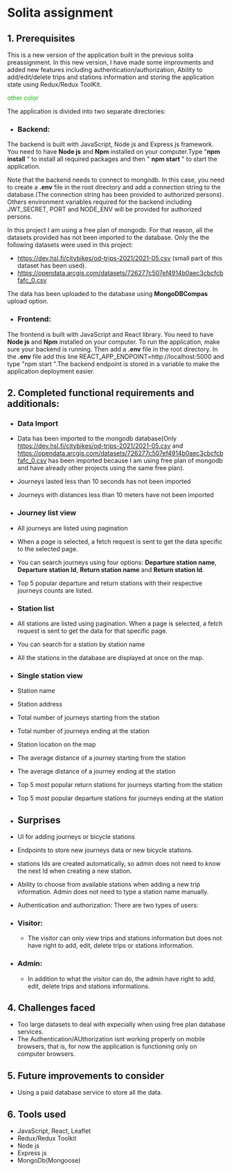 # Solita assignment

## 1. Prerequisites

This is a new version of the application built in the previous solita preassignment. In this new version, I have made some improvments and added new features including authentication/authorization, Ability to add/edit/delete trips and stations information and storing the application state using Redux/Redux ToolKit.

<font color=#0fb503>other color</font>


The application is divided into two separate directories:

- ### Backend:
The backend is built with JavaScript, Node js and Express js framework. You need to have **Node js** and **Npm** installed on your computer.Type "**npm install** " to install all required packages and then " **npm start** " to start the application.

  Note that the backend needs to connect to mongodb. In this case, you need to create a **.env** file in the root directory and add a connection string to the database.(The connection string has been provided to authorized persons).
  Others environment variables required for the  backend including JWT_SECRET, PORT and NODE_ENV will be provided for authorized persons.

  In this project I am using a free plan of mongodb. For that reason, all the datasets provided has not been imported to the database. Only the the following datasets were used in this project:

  - https://dev.hsl.fi/citybikes/od-trips-2021/2021-05.csv (small part of this dataset has been used).
  - https://opendata.arcgis.com/datasets/726277c507ef4914b0aec3cbcfcbfafc_0.csv

  The data has been uploaded to the database using **MongoDBCompas** upload option.





- ### Frontend:
The frontend is built with JavaScript and React library. You need to have **Node js** and **Npm** installed on your computer. To run the application, make sure your backend is running. Then add a **.env** file in the root directory. In the **.env** file add this line REACT_APP_ENDPOINT=http://localhost:5000 and type "npm start ".The backend endpoint is stored in a variable to make the application deployment easier.




## 2. Completed functional requirements and additionals:

- ### Data Import
 - Data has been imported to the mongodb database(Only https://dev.hsl.fi/citybikes/od-trips-2021/2021-05.csv and https://opendata.arcgis.com/datasets/726277c507ef4914b0aec3cbcfcbfafc_0.csv has been imported because I am using free plan of mongodb and have already other projects using the same free plan).

 - Journeys lasted less than 10 seconds has not been imported
 - Journeys with distances less than 10 meters have not been imported

- ### Journey list view
 - All journeys are listed using pagination
 - When a page is selected, a fetch request is sent to get the data specific to the selected page.
 - You can search journeys using four options: **Departure station name**, **Departure station Id**, **Return station name** and **Return station Id**.
 - Top 5 popular departure and return stations with their respective journeys counts are listed.

- ### Station list

 - All stations are listed using pagination. When a page is selected, a fetch request is sent to get the data for that specific page.
 - You can search for a station by station name
 - All the stations in the database are displayed at once on the map.

- ### Single station view

 - Station name
 - Station address
 - Total number of journeys starting from the station
 - Total number of journeys ending at the station
 - Station location on the map
 - The average distance of a journey starting from the station
 - The average distance of a journey ending at the station
 - Top 5 most popular return stations for journeys starting from the station
 - Top 5 most popular departure stations for journeys ending at the station

- ## Surprises
 - UI for adding journeys or bicycle stations
 - Endpoints to store new journeys data or new bicycle stations.
 - stations Ids are created automatically, so admin does not need to know the next Id when creating a new station.
 - Ability to choose from available stations when adding a new trip information. Admin does not need to type a station name manually.
 - Authentication and authorization: There are two types of users:
  - ### Visitor:
    - The visitor can only view trips and stations information but does not have right to add, edit, delete trips or stations information.

  - ### Admin:
    - In addition to what the visitor can do, the admin have right to add, edit, delete trips and stations informations.


 ## 4. Challenges faced

- Too large datasets to deal with expecially when using free plan database services.
- The Authentication/AUthorization isnt working properly on mobile browsers, that is, for now the application is functioning only on computer browsers.

## 5. Future improvements to consider

- Using a paid database service to store all the data.


## 6. Tools used

 - JavaScript, React, Leaflet
 - Redux/Redux Toolkit
 - Node js
 - Express js
 - MongoDb(Mongoose)
